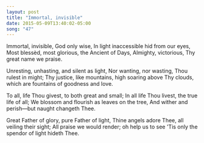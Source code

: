 ```yaml
---
layout: post
title: "Immortal, invisible"
date: 2015-05-09T13:40:02-05:00
song: "47"
---
```

Immortal, invisible, God only wise,
In light inaccessible hid from our eyes,
Most blessèd, most glorious, the Ancient of Days,
Almighty, victorious, Thy great name we praise.

Unresting, unhasting, and silent as light,
Nor wanting, nor wasting, Thou rulest in might;
Thy justice, like mountains, high soaring above
Thy clouds, which are fountains of goodness and love.

To all, life Thou givest, to both great and small;
In all life Thou livest, the true life of all;
We blossom and flourish as leaves on the tree,
And wither and perish—but naught changeth Thee.

Great Father of glory, pure Father of light,
Thine angels adore Thee, all veiling their sight;
All praise we would render; oh help us to see
'Tis only the spendor of light hideth Thee.
